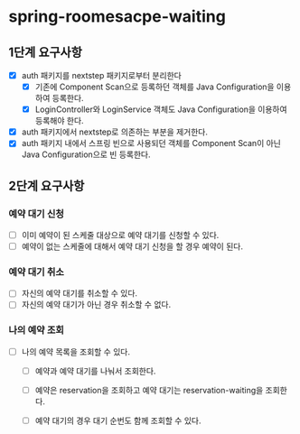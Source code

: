 # spring-roomesacpe-waiting

## 1단계 요구사항
-[x] auth 패키지를 nextstep 패키지로부터 분리한다
  - [x] 기존에 Component Scan으로 등록하던 객체를 Java Configuration을 이용하여 등록한다.
  - [x] LoginController와 LoginService 객체도 Java Configuration을 이용하여 등록해야 한다.
-[x] auth 패키지에서 nextstep로 의존하는 부분을 제거한다.
-[x] auth 패키지 내에서 스프링 빈으로 사용되던 객체를 Component Scan이 아닌 Java Configuration으로 빈 등록한다.

## 2단계 요구사항
### 예약 대기 신청
-[ ] 이미 예약이 된 스케줄 대상으로 예약 대기를 신청할 수 있다.
-[ ] 예약이 없는 스케줄에 대해서 예약 대기 신청을 할 경우 예약이 된다.

### 예약 대기 취소
-[ ] 자신의 예약 대기를 취소할 수 있다.
-[ ] 자신의 예약 대기가 아닌 경우 취소할 수 없다.

### 나의 예약 조회
-[ ] 나의 예약 목록을 조회할 수 있다.
  -[ ] 예약과 예약 대기를 나눠서 조회한다.
  -[ ] 예약은 reservation을 조회하고 예약 대기는 reservation-waiting을 조회한다.
  -[ ] 예약 대기의 경우 대기 순번도 함께 조회할 수 있다.

  

